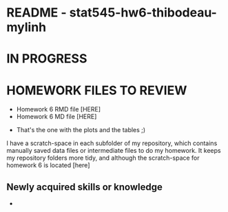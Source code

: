 # README - stat545-hw6-thibodeau-mylinh

# IN PROGRESS

# HOMEWORK FILES TO REVIEW

* Homework 6 RMD file [HERE]
* Homework 6 MD file [HERE]
- That's the one with the plots and the tables ;) 

I have a scratch-space in each subfolder of my repository, which contains manually saved data files or intermediate files to do my homework. It keeps my repository folders more tidy, and although the scratch-space for homework 6 is located [here]

## Newly acquired skills or knowledge

* 